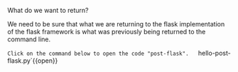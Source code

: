 What do we want to return?

We need to be sure that what we are returning to the flask implementation of the flask framework is what was previously being returned to the command line.  

`Click on the command below to open the code "post-flask".  
`hello-post-flask.py`{{open}}